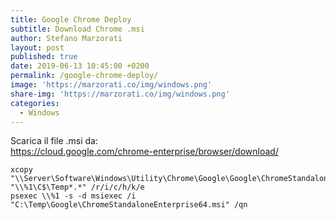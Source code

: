 ```yaml
---
title: Google Chrome Deploy
subtitle: Download Chrome .msi
author: Stefano Marzorati
layout: post
published: true
date: 2019-06-13 10:45:00 +0200
permalink: /google-chrome-deploy/
image: 'https://marzorati.co/img/windows.png'
share-img: 'https://marzorati.co/img/windows.png'
categories:
  - Windows
---
```

Scarica il file .msi da:  
<a href="https://cloud.google.com/chrome-enterprise/browser/download/" target="_blank">https://cloud.google.com/chrome-enterprise/browser/download/</a>

	xcopy "\\Server\Software\Windows\Utility\Chrome\Google\Google\ChromeStandaloneEnterprise64.msi" "\\%1\C$\Temp*.*" /r/i/c/h/k/e   
	psexec \\%1 -s -d msiexec /i  "C:\Temp\Google\ChromeStandaloneEnterprise64.msi" /qn